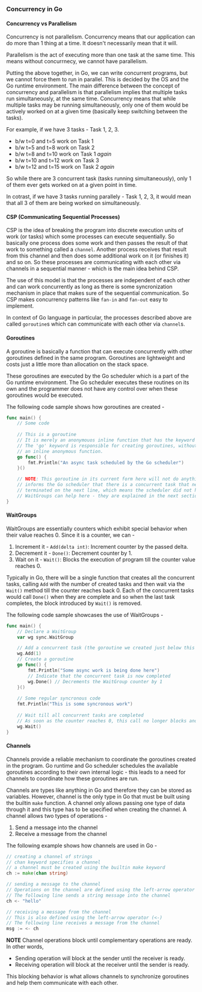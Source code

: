 ### Concurrency in Go
#### Concurrency vs Parallelism
Concurrency is not parallelism. Concurrency means that our application can do more than 1 thing at a time. It doesn't necessarily mean that it will. 

Parallelism is the act of executing more than one task at the same time. This means without concurrnecy, we cannot have parallelism.

Putting the above together, in Go, we can write concurrent programs, but we cannot force them to run in parallel. This is decided by the OS and the Go runtime environment.
The main difference between the concept of concurrency and parallelism is that parallelism implies that multiple tasks run simultaneously, at the same time. Concurrency means that while multiple tasks may be running simultaneously, only one of them would be actively worked on at a given time (basically keep switching between the tasks). 

For example, if we have 3 tasks - Task 1, 2, 3. 
 - b/w t=0 and t=5 work on Task 1
 - b/w t=5 and t=8 work on Task 2
 - b/w t=8 and t=10 work on Task 1 *again*
 - b/w t=10 and t=12 work on Task 3
 - b/w t=12 and t=15 work on Task 2 *again*

 So while there are 3 concurrent task (tasks running simultaneously), only 1 of them ever gets worked on at a given point in time. 

 In cotrast, if we have 3 tasks running parallely - Task 1, 2, 3, it would mean that all 3 of them are being worked on simultaneously.

#### CSP (Communicating Sequential Processes)
CSP is the idea of breaking the program into discrete execution units of work (or tasks) which some processes can execute sequentially. So basically one process does some work and then passes the result of that work to something called a `channel`. 
Another process receives that result from this channel and then does some additional work on it (or finishes it) and so on. So these processes are communicating with each other via channels in a sequential manner - which is the main idea behind CSP.

The use of this model is that the processes are independent of each other and can work concurrently as long as there is some syncronization mechanism in place that makes sure of the sequential communication. So CSP makes concurrency patterns like `fan-in`
and `fan-out` easy to implement.

In context of Go language in particular, the processes described above are called `goroutine`s which can communicate with each other via `channel`s.

#### Goroutines
A goroutine is basically a function that can execute concurrently with other goroutines defined in the same program. Goroutines are lightweight and costs just a little more than allocation on the stack space. 

These goroutines are executed by the Go scheduler which is a part of the Go runtime environment. The Go scheduler executes these routines on its own and the programmer does not have any control over when these goroutines would be executed.

The following code sample shows how goroutines are created -
```go
func main() {
    // Some code
    
    // This is a goroutine
    // It is merely an anonymouos inline function that has the keyword 'go' in before the 'func' keyword.
    // The 'go' keyword is responsible for creating goroutines, without the go keyword, this would just be
    // an inline anonymous function.
    go func() {
        fmt.Println("An async task scheduled by the Go scheduler")
    }()

    // NOTE: This goroutine in its current form here will not do anything. This is because declaring it here just
    // informs the Go scheduler that there is a concurrent task that needs to be performed, but the program gets
    // terminated on the next line, which means the scheduler did not have any time to execute this goroutine.
    // WaitGroups can help here - they are explained in the next section.
}
```


#### WaitGroups
WaitGroups are essentially counters which exhibit special behavior when their value reaches 0. Since it is a counter, we can - 
1. Increment it - `Add(delta int)`: Increment counter by the passed delta.
2. Decrement it - `Done()`: Decrement counter by 1.
3. Wait on it - `Wait()`: Blocks the execution of program till the counter value reaches 0.

Typically in Go, there will be a single function that creates all the concurrent tasks, calling `Add` with the number of created tasks and then wait via the `Wait()` method till the counter reaches back 0. Each of the concurrent tasks would call `Done()` when they are complete and so when the last task completes, the block introduced by `Wait()` is removed.

The following code sample showcases the use of WaitGroups - 
```go
func main() {
    // Declare a WaitGroup
    var wg sync.WaitGroup

    // Add a concurrent task (the goroutine we created just below this line represents a concurrent task)
    wg.Add(1)
    // Create a goroutine
    go func() {
        fmt.Println("Some async work is being done here")
        // Indicate that the concurrent task is now completed
        wg.Done() // Decrements the WaitGroup counter by 1
    }()
    
    // Some regular syncronous code 
    fmt.Println("This is some syncronous work")
    
    // Wait till all concurrent tasks are completed
    // As soon as the counter reaches 0, this call no longer blocks and the execution is resumed.
    wg.Wait()
}
```

#### Channels
Channels provide a reliable mechanism to coordinate the goroutines created in the program. Go runtime and Go scheduler schedules the available goroutines according to their own internal logic - this leads to a need for channels to coordinate how these goroutines are run.

Channels are types like anything in Go and therefore they can be stored as variables. However, channel is the only type in Go that must be built using the builtin `make` function.
A channel only allows passing one type of data through it and this type has to be specified when creating the channel. A channel allows two types of operations - 
1. Send a message into the channel
2. Receive a message from the channel

The following example shows how channels are used in Go - 
```go
// creating a channel of strings
// chan keyword specifies a channel
// a channel must be created using the builtin make keyword
ch := make(chan string)

// sending a message to the channel
// Operations on the channel are defined using the left-arrow operator (<-)
// The following line sends a string message into the channel
ch <- "hello"

// receiving a message from the channel
// This is also defined using the left-arrow operator (<-)
// The following line receives a message from the channel
msg := <- ch
```

**NOTE**
Channel operations block until complementary operations are ready. In other words, 
 - Sending operation will block at the sender until the receiver is ready.
 - Receiving operation will block at the receiver until the sender is ready.

This blocking behavior is what allows channels to synchronize goroutines and help them communicate with each other.
